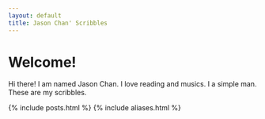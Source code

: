 ```yaml
---
layout: default
title: Jason Chan' Scribbles
---
```

Welcome!
========

Hi there! I am named Jason Chan. I love reading and musics. I a simple man. These are my scribbles.

{% include posts.html %}
{% include aliases.html %}

